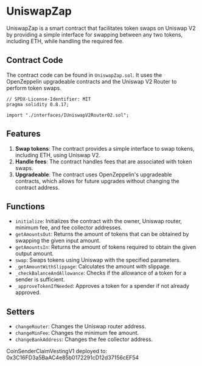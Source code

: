 # UniswapZap

UniswapZap is a smart contract that facilitates token swaps on Uniswap V2 by providing a simple interface for swapping between any two tokens, including ETH, while handling the required fee.

## Contract Code

The contract code can be found in `UniswapZap.sol`. It uses the OpenZeppelin upgradeable contracts and the Uniswap V2 Router to perform token swaps.

```solidity
// SPDX-License-Identifier: MIT
pragma solidity 0.8.17;

import "./interfaces/IUniswapV2Router02.sol";

```

## Features

1. **Swap tokens**: The contract provides a simple interface to swap tokens, including ETH, using Uniswap V2.
2. **Handle fees**: The contract handles fees that are associated with token swaps.
3. **Upgradeable**: The contract uses OpenZeppelin's upgradeable contracts, which allows for future upgrades without changing the contract address.

## Functions

- `initialize`: Initializes the contract with the owner, Uniswap router, minimum fee, and fee collector addresses.
- `getAmountsOut`: Returns the amount of tokens that can be obtained by swapping the given input amount.
- `getAmountsIn`: Returns the amount of tokens required to obtain the given output amount.
- `swap`: Swaps tokens using Uniswap with the specified parameters.
- `_getAmountWithSlippage`: Calculates the amount with slippage.
- `_checkBalanceAndAllowance`: Checks if the allowance of a token for a sender is sufficient.
- `_approveTokenIfNeeded`: Approves a token for a spender if not already approved.

## Setters

- `changeRouter`: Changes the Uniswap router address.
- `changeMinFee`: Changes the minimum fee amount.
- `changeBankAddress`: Changes the fee collector address.


CoinSenderClaimVestingV1 deployed to: 0x3C16FD3a5BaAC4e85b0172291cD12d37156cEF54
